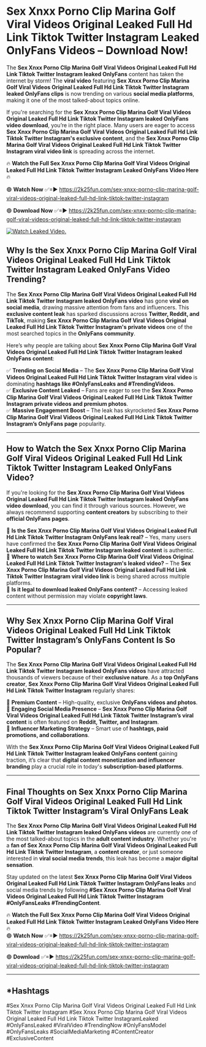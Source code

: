 # Sex ️Xnxx ️Porno Clip Marina Golf Viral Videos Original Leaked Full Hd Link Tiktok Twitter Instagram Leaked OnlyFans Videos – Download Now!

The **Sex ️Xnxx ️Porno Clip Marina Golf Viral Videos Original Leaked Full Hd Link Tiktok Twitter Instagram leaked OnlyFans** content has taken the internet by storm! The **viral video** featuring **Sex ️Xnxx ️Porno Clip Marina Golf Viral Videos Original Leaked Full Hd Link Tiktok Twitter Instagram leaked OnlyFans clips** is now trending on various **social media platforms**, making it one of the most talked-about topics online.  

If you're searching for the **Sex ️Xnxx ️Porno Clip Marina Golf Viral Videos Original Leaked Full Hd Link Tiktok Twitter Instagram leaked OnlyFans video download**, you’re in the right place. Many users are eager to access **Sex ️Xnxx ️Porno Clip Marina Golf Viral Videos Original Leaked Full Hd Link Tiktok Twitter Instagram's exclusive content**, and the **Sex ️Xnxx ️Porno Clip Marina Golf Viral Videos Original Leaked Full Hd Link Tiktok Twitter Instagram viral video link** is spreading across the internet.  

🔥 **Watch the Full Sex ️Xnxx ️Porno Clip Marina Golf Viral Videos Original Leaked Full Hd Link Tiktok Twitter Instagram Leaked OnlyFans Video Here** 🔥  

🟢 **Watch Now** ✅=► https://2k25fun.com/sex-️xnxx-️porno-clip-marina-golf-viral-videos-original-leaked-full-hd-link-tiktok-twitter-instagram

🟢 **Download Now** ✅=► https://2k25fun.com/sex-️xnxx-️porno-clip-marina-golf-viral-videos-original-leaked-full-hd-link-tiktok-twitter-instagram

[![Watch Leaked Video.](https://miro.medium.com/v2/resize:fit:828/format:webp/1*cilzJN44JGOrTw9NJCrNHA.gif "Watch Leaked Video")](https://2k25fun.com/sex-️xnxx-️porno-clip-marina-golf-viral-videos-original-leaked-full-hd-link-tiktok-twitter-instagram)

## **Why Is the Sex ️Xnxx ️Porno Clip Marina Golf Viral Videos Original Leaked Full Hd Link Tiktok Twitter Instagram Leaked OnlyFans Video Trending?**  

The **Sex ️Xnxx ️Porno Clip Marina Golf Viral Videos Original Leaked Full Hd Link Tiktok Twitter Instagram leaked OnlyFans video** has gone **viral on social media**, drawing massive attention from fans and influencers. This **exclusive content leak** has sparked discussions across **Twitter, Reddit, and TikTok**, making **Sex ️Xnxx ️Porno Clip Marina Golf Viral Videos Original Leaked Full Hd Link Tiktok Twitter Instagram's private videos** one of the most searched topics in the **OnlyFans community**.  

Here’s why people are talking about **Sex ️Xnxx ️Porno Clip Marina Golf Viral Videos Original Leaked Full Hd Link Tiktok Twitter Instagram leaked OnlyFans content**:  

✅ **Trending on Social Media** – The **Sex ️Xnxx ️Porno Clip Marina Golf Viral Videos Original Leaked Full Hd Link Tiktok Twitter Instagram viral video** is dominating **hashtags like #OnlyFansLeaks and #TrendingVideos**.  
✅ **Exclusive Content Leaked** – Fans are eager to see the **Sex ️Xnxx ️Porno Clip Marina Golf Viral Videos Original Leaked Full Hd Link Tiktok Twitter Instagram private videos and premium photos**.  
✅ **Massive Engagement Boost** – The leak has skyrocketed **Sex ️Xnxx ️Porno Clip Marina Golf Viral Videos Original Leaked Full Hd Link Tiktok Twitter Instagram’s OnlyFans page** popularity.  

---

## **How to Watch the Sex ️Xnxx ️Porno Clip Marina Golf Viral Videos Original Leaked Full Hd Link Tiktok Twitter Instagram Leaked OnlyFans Video?**  

If you're looking for the **Sex ️Xnxx ️Porno Clip Marina Golf Viral Videos Original Leaked Full Hd Link Tiktok Twitter Instagram leaked OnlyFans video download**, you can find it through various sources. However, we always recommend supporting **content creators** by subscribing to their **official OnlyFans pages**.  

🔹 **Is the Sex ️Xnxx ️Porno Clip Marina Golf Viral Videos Original Leaked Full Hd Link Tiktok Twitter Instagram OnlyFans leak real?** – Yes, many users have confirmed the **Sex ️Xnxx ️Porno Clip Marina Golf Viral Videos Original Leaked Full Hd Link Tiktok Twitter Instagram leaked content** is authentic.  
🔹 **Where to watch Sex ️Xnxx ️Porno Clip Marina Golf Viral Videos Original Leaked Full Hd Link Tiktok Twitter Instagram's leaked video?** – The **Sex ️Xnxx ️Porno Clip Marina Golf Viral Videos Original Leaked Full Hd Link Tiktok Twitter Instagram viral video link** is being shared across multiple platforms.  
🔹 **Is it legal to download leaked OnlyFans content?** – Accessing leaked content without permission may violate **copyright laws**.  

---

## **Why Sex ️Xnxx ️Porno Clip Marina Golf Viral Videos Original Leaked Full Hd Link Tiktok Twitter Instagram’s OnlyFans Content Is So Popular?**  

The **Sex ️Xnxx ️Porno Clip Marina Golf Viral Videos Original Leaked Full Hd Link Tiktok Twitter Instagram leaked OnlyFans videos** have attracted thousands of viewers because of their **exclusive nature**. As a **top OnlyFans creator**, **Sex ️Xnxx ️Porno Clip Marina Golf Viral Videos Original Leaked Full Hd Link Tiktok Twitter Instagram** regularly shares:  

📌 **Premium Content** – High-quality, exclusive **OnlyFans videos and photos**.  
📌 **Engaging Social Media Presence** – **Sex ️Xnxx ️Porno Clip Marina Golf Viral Videos Original Leaked Full Hd Link Tiktok Twitter Instagram’s viral content** is often featured on **Reddit, Twitter, and Instagram**.  
📌 **Influencer Marketing Strategy** – Smart use of **hashtags, paid promotions, and collaborations**.  

With the **Sex ️Xnxx ️Porno Clip Marina Golf Viral Videos Original Leaked Full Hd Link Tiktok Twitter Instagram leaked OnlyFans content** gaining traction, it’s clear that **digital content monetization and influencer branding** play a crucial role in today's **subscription-based platforms**.  

---

## **Final Thoughts on Sex ️Xnxx ️Porno Clip Marina Golf Viral Videos Original Leaked Full Hd Link Tiktok Twitter Instagram’s Viral OnlyFans Leak**  

The **Sex ️Xnxx ️Porno Clip Marina Golf Viral Videos Original Leaked Full Hd Link Tiktok Twitter Instagram leaked OnlyFans videos** are currently one of the most talked-about topics in the **adult content industry**. Whether you're a **fan of Sex ️Xnxx ️Porno Clip Marina Golf Viral Videos Original Leaked Full Hd Link Tiktok Twitter Instagram**, a **content creator**, or just someone interested in **viral social media trends**, this leak has become a **major digital sensation**.  

Stay updated on the latest **Sex ️Xnxx ️Porno Clip Marina Golf Viral Videos Original Leaked Full Hd Link Tiktok Twitter Instagram OnlyFans leaks** and social media trends by following **#Sex ️Xnxx ️Porno Clip Marina Golf Viral Videos Original Leaked Full Hd Link Tiktok Twitter Instagram #OnlyFansLeaks #TrendingContent**.  

🔥 **Watch the Full Sex ️Xnxx ️Porno Clip Marina Golf Viral Videos Original Leaked Full Hd Link Tiktok Twitter Instagram Leaked OnlyFans Video Here** 🔥  
🟢 **Watch Now** ✅=► https://2k25fun.com/sex-️xnxx-️porno-clip-marina-golf-viral-videos-original-leaked-full-hd-link-tiktok-twitter-instagram

🟢 **Download** ✅=► https://2k25fun.com/sex-️xnxx-️porno-clip-marina-golf-viral-videos-original-leaked-full-hd-link-tiktok-twitter-instagram

---

## *Hashtags
#Sex ️Xnxx ️Porno Clip Marina Golf Viral Videos Original Leaked Full Hd Link Tiktok Twitter Instagram #Sex ️Xnxx ️Porno Clip Marina Golf Viral Videos Original Leaked Full Hd Link Tiktok Twitter InstagramLeaked #OnlyFansLeaked #ViralVideo #TrendingNow #OnlyFansModel #OnlyFansLeaks #SocialMediaMarketing #ContentCreator #ExclusiveContent  